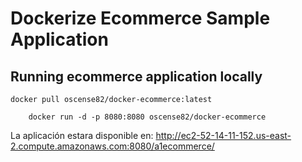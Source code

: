 # Dockerize Ecommerce Sample Application

## Running ecommerce application locally

	docker pull oscense82/docker-ecommerce:latest
    
        docker run -d -p 8080:8080 oscense82/docker-ecommerce

   La aplicación estara disponible en: http://ec2-52-14-11-152.us-east-2.compute.amazonaws.com:8080/a1ecommerce/
